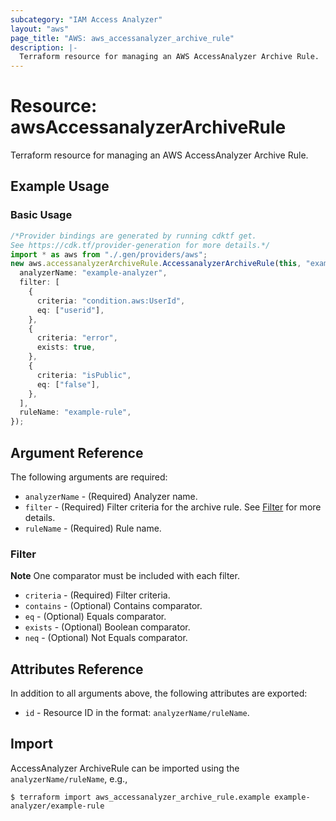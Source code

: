 ```yaml
---
subcategory: "IAM Access Analyzer"
layout: "aws"
page_title: "AWS: aws_accessanalyzer_archive_rule"
description: |-
  Terraform resource for managing an AWS AccessAnalyzer Archive Rule.
---
```


# Resource: awsAccessanalyzerArchiveRule

Terraform resource for managing an AWS AccessAnalyzer Archive Rule.

## Example Usage

### Basic Usage

```typescript
/*Provider bindings are generated by running cdktf get.
See https://cdk.tf/provider-generation for more details.*/
import * as aws from "./.gen/providers/aws";
new aws.accessanalyzerArchiveRule.AccessanalyzerArchiveRule(this, "example", {
  analyzerName: "example-analyzer",
  filter: [
    {
      criteria: "condition.aws:UserId",
      eq: ["userid"],
    },
    {
      criteria: "error",
      exists: true,
    },
    {
      criteria: "isPublic",
      eq: ["false"],
    },
  ],
  ruleName: "example-rule",
});

```

## Argument Reference

The following arguments are required:

* `analyzerName` - (Required) Analyzer name.
* `filter` - (Required) Filter criteria for the archive rule. See [Filter](#filter) for more details.
* `ruleName` - (Required) Rule name.

### Filter

**Note** One comparator must be included with each filter.

* `criteria` - (Required) Filter criteria.
* `contains` - (Optional) Contains comparator.
* `eq` - (Optional) Equals comparator.
* `exists` - (Optional) Boolean comparator.
* `neq` - (Optional) Not Equals comparator.

## Attributes Reference

In addition to all arguments above, the following attributes are exported:

* `id` - Resource ID in the format: `analyzerName/ruleName`.

## Import

AccessAnalyzer ArchiveRule can be imported using the `analyzerName/ruleName`, e.g.,

```console
$ terraform import aws_accessanalyzer_archive_rule.example example-analyzer/example-rule
```

